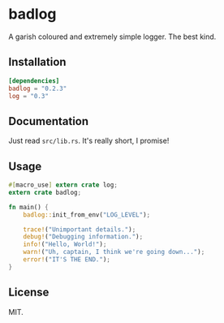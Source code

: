 # badlog

A garish coloured and extremely simple logger. The best kind.

## Installation

```toml
[dependencies]
badlog = "0.2.3"
log = "0.3"
```

## Documentation

Just read `src/lib.rs`. It's really short, I promise!

## Usage

```rust
#[macro_use] extern crate log;
extern crate badlog;

fn main() {
    badlog::init_from_env("LOG_LEVEL");

    trace!("Unimportant details.");
    debug!("Debugging information.");
    info!("Hello, World!");
    warn!("Uh, captain, I think we're going down...");
    error!("IT'S THE END.");
}
```

## License

MIT.
